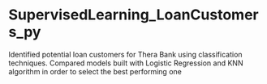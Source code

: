 # SupervisedLearning_LoanCustomers_py
Identified potential loan customers for Thera Bank using classification techniques. Compared models built with Logistic Regression and KNN algorithm in order to select the best performing one
